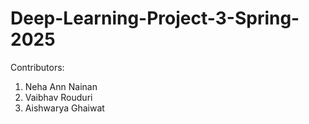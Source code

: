 # Deep-Learning-Project-3-Spring-2025

Contributors:

1. Neha Ann Nainan
2. Vaibhav Rouduri
3. Aishwarya Ghaiwat
